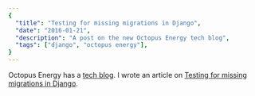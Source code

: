 ```yaml
---
{
  "title": "Testing for missing migrations in Django",
  "date": "2016-01-21",
  "description": "A post on the new Octopus Energy tech blog",
  "tags": ["django", "octopus energy"],
}
---
```


Octopus Energy has a [tech blog](http://tech.octopus.energy). I wrote an article
on
[Testing for missing migrations in Django](http://tech.octopus.energy/news/2016/01/21/testing-for-missing-migrations-in-django.html).
